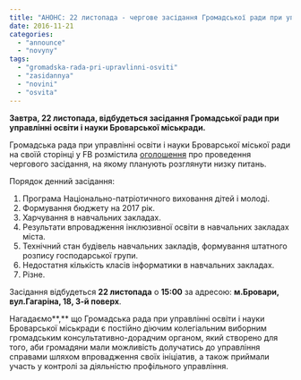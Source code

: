 ```yaml
---
title: "АНОНС: 22 листопада - чергове засідання Громадської ради при управлінні освіти"
date: 2016-11-21
categories: 
  - "announce"
  - "novyny"
tags: 
  - "gromadska-rada-pri-upravlinni-osviti"
  - "zasidannya"
  - "novini"
  - "osvita"
---
```


**Завтра, 22 листопада, відбудеться засідання Громадської ради при управлінні освіти і науки Броварської міськради.**

Громадська рада при управлінні освіти і науки Броварської міської ради на своїй сторінці у FB розмістила [оголошення](https://www.facebook.com/gromadska.rada.osvita/posts/1853447501557506) про проведення чергового засідання, на якому планують розглянути низку питань.

Порядок денний засідання:

1. Програма Національно-патріотичного виховання дітей і молоді.
2. Формування бюджету на 2017 рік.
3. Харчування в навчальних закладах.
4. Результати впровадження інклюзивної освіти в навчальних закладах міста.
5. Технічний стан будівель навчальних закладів, формування штатного розпису господарської групи.
6. Недостатня кількість класів інформатики в навчальних закладах.
7. Різне.

Засідання відбудеться **22 листопада** о **15:00** за адресою: **м.Бровари, вул.Гагаріна, 18, 3-й поверх**. 

Нагадаємо**,** що Громадська рада при управлінні освіти і науки Броварської міськради є постійно діючим колегіальним виборним громадським консультативно-дорадчим органом, який створено для того, аби громадяни мали можливість долучатись до управління справами шляхом впровадження своїх ініціатив, а також приймали участь у контролі за діяльністю профільного управління.
